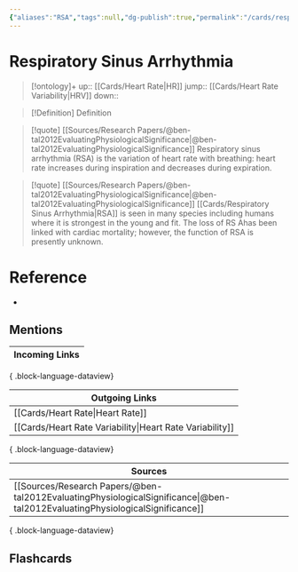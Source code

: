 ```yaml
---
{"aliases":"RSA","tags":null,"dg-publish":true,"permalink":"/cards/respiratory-sinus-arrhythmia/","dgPassFrontmatter":true}
---
```


# Respiratory Sinus Arrhythmia

> [!ontology]+
> up:: [[Cards/Heart Rate\|HR]]
> jump:: [[Cards/Heart Rate Variability\|HRV]]
> down:: 

> [!Definition] Definition

> [!quote] [[Sources/Research Papers/@ben-tal2012EvaluatingPhysiologicalSignificance\|@ben-tal2012EvaluatingPhysiologicalSignificance]]
> Respiratory sinus arrhythmia (RSA) is the variation of heart rate with breathing: heart rate increases during inspiration and decreases during expiration.

> [!quote] [[Sources/Research Papers/@ben-tal2012EvaluatingPhysiologicalSignificance\|@ben-tal2012EvaluatingPhysiologicalSignificance]]
> [[Cards/Respiratory Sinus Arrhythmia\|RSA]] is seen in many species including humans where it is strongest in the young and fit. The loss of RS Ahas been linked with cardiac mortality; however, the function of RSA is presently unknown.

# Reference

- 

## Mentions

| Incoming Links |
| -------------- |

{ .block-language-dataview}

| Outgoing Links                                              |
| ----------------------------------------------------------- |
| [[Cards/Heart Rate\|Heart Rate]]                         |
| [[Cards/Heart Rate Variability\|Heart Rate Variability]] |

{ .block-language-dataview}

| Sources                                                                                                                         |
| ------------------------------------------------------------------------------------------------------------------------------- |
| [[Sources/Research Papers/@ben-tal2012EvaluatingPhysiologicalSignificance\|@ben-tal2012EvaluatingPhysiologicalSignificance]] |

{ .block-language-dataview}

## Flashcards